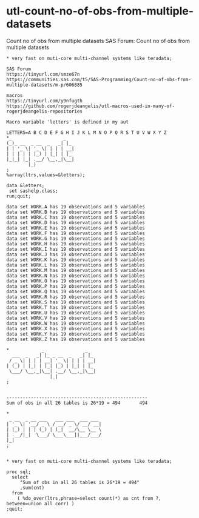 # utl-count-no-of-obs-from-multiple-datasets
Count no of obs from multiple datasets
    SAS Forum: Count no of obs from multiple datasets                                                              
                                                                                                                   
    * very fast on muti-core multi-channel systems like teradata;                                                  
                                                                                                                   
    SAS Forum                                                                                                      
    https://tinyurl.com/smze67n                                                                                    
    https://communities.sas.com/t5/SAS-Programming/Count-no-of-obs-from-multiple-datasets/m-p/606885               
                                                                                                                   
    macros                                                                                                         
    https://tinyurl.com/y9nfugth                                                                                   
    https://github.com/rogerjdeangelis/utl-macros-used-in-many-of-rogerjdeangelis-repositories                     
                                                                                                                   
    Macro variable 'letters' is defined in my aut                                                                  
                                                                                                                   
    LETTERS=A B C D E F G H I J K L M N O P Q R S T U V W X Y Z                                                    
    *_                   _                                                                                         
    (_)_ __  _ __  _   _| |_                                                                                       
    | | '_ \| '_ \| | | | __|                                                                                      
    | | | | | |_) | |_| | |_                                                                                       
    |_|_| |_| .__/ \__,_|\__|                                                                                      
            |_|                                                                                                    
    ;                                                                                                              
    %array(ltrs,values=&letters);                                                                                  
                                                                                                                   
    data &letters;                                                                                                 
     set sashelp.class;                                                                                            
    run;quit;                                                                                                      
                                                                                                                   
    data set WORK.A has 19 observations and 5 variables                                                            
    data set WORK.B has 19 observations and 5 variables                                                            
    data set WORK.C has 19 observations and 5 variables                                                            
    data set WORK.D has 19 observations and 5 variables                                                            
    data set WORK.E has 19 observations and 5 variables                                                            
    data set WORK.F has 19 observations and 5 variables                                                            
    data set WORK.G has 19 observations and 5 variables                                                            
    data set WORK.H has 19 observations and 5 variables                                                            
    data set WORK.I has 19 observations and 5 variables                                                            
    data set WORK.J has 19 observations and 5 variables                                                            
    data set WORK.K has 19 observations and 5 variables                                                            
    data set WORK.L has 19 observations and 5 variables                                                            
    data set WORK.M has 19 observations and 5 variables                                                            
    data set WORK.N has 19 observations and 5 variables                                                            
    data set WORK.O has 19 observations and 5 variables                                                            
    data set WORK.P has 19 observations and 5 variables                                                            
    data set WORK.Q has 19 observations and 5 variables                                                            
    data set WORK.R has 19 observations and 5 variables                                                            
    data set WORK.S has 19 observations and 5 variables                                                            
    data set WORK.T has 19 observations and 5 variables                                                            
    data set WORK.U has 19 observations and 5 variables                                                            
    data set WORK.V has 19 observations and 5 variables                                                            
    data set WORK.W has 19 observations and 5 variables                                                            
    data set WORK.X has 19 observations and 5 variables                                                            
    data set WORK.Y has 19 observations and 5 variables                                                            
    data set WORK.Z has 19 observations and 5 variables                                                            
                                                                                                                   
    *            _               _                                                                                 
      ___  _   _| |_ _ __  _   _| |_                                                                               
     / _ \| | | | __| '_ \| | | | __|                                                                              
    | (_) | |_| | |_| |_) | |_| | |_                                                                               
     \___/ \__,_|\__| .__/ \__,_|\__|                                                                              
                    |_|                                                                                            
    ;                                                                                                              
                                                                                                                   
                                                                                                                   
    ----------------------------------------------------                                                           
    Sum of obs in all 26 tables is 26*19 = 494       494                                                           
                                                                                                                   
    *                                                                                                              
     _ __  _ __ ___   ___ ___  ___ ___                                                                             
    | '_ \| '__/ _ \ / __/ _ \/ __/ __|                                                                            
    | |_) | | | (_) | (_|  __/\__ \__ \                                                                            
    | .__/|_|  \___/ \___\___||___/___/                                                                            
    |_|                                                                                                            
    ;                                                                                                              
                                                                                                                   
                                                                                                                   
    * very fast on muti-core multi-channel systems like teradata;                                                  
                                                                                                                   
    proc sql;                                                                                                      
      select                                                                                                       
         "Sum of obs in all 26 tables is 26*19 = 494"                                                              
         ,sum(cnt)                                                                                                 
      from                                                                                                         
        ( %do_over(ltrs,phrase=select count(*) as cnt from ?, between=union all corr) )                            
    ;quit;                                                                                                         
                                                                                                                   
                                                                                                                   
                                                                                                                   
